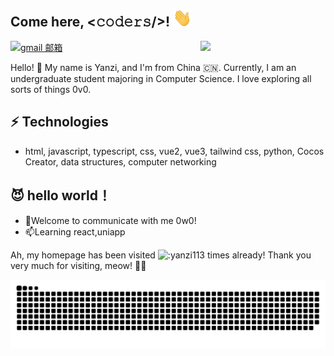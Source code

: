 <h2> Come here, <𝚌𝚘𝚍𝚎𝚛𝚜/>! <img src="https://raw.githubusercontent.com/ABSphreak/ABSphreak/master/gifs/Hi.gif" width="30px"></h2>

<img align='right' src='https://user-images.githubusercontent.com/5713670/87202985-820dcb80-c2b6-11ea-9f56-7ec461c497c3.gif' width='200"'>

[![gmail 邮箱](https://img.shields.io/badge/Gmail-D14836?logo=gmail&logoColor=white)](mailto:yanzi7310v0@gmail.com)

Hello! 👏 My name is Yanzi, and I'm from China 🇨🇳. Currently, I am an undergraduate student majoring in Computer Science. I love exploring all sorts of things 0v0.

## ⚡ Technologies

- html, javascript, typescript, css, vue2, vue3, tailwind css, python, Cocos Creator, data structures, computer networking

##  😈 hello world！

- 💬Welcome to communicate with me 0w0!
- 📫Learning react,uniapp

     
Ah, my homepage has been visited ![:yanzi113](https://count.getloli.com/get/@:yanzi113?theme=rule34) times already! Thank you very much for visiting, meow! 🎉🎉

![](https://raw.githubusercontent.com/yanzi113/yanzi113/output/github-contribution-grid-snake-dark.svg)


